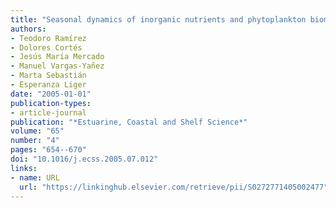 ```yaml
---
title: "Seasonal dynamics of inorganic nutrients and phytoplankton biomass in the NW Alboran Sea"
authors:
- Teodoro Ramírez
- Dolores Cortés
- Jesús María Mercado
- Manuel Vargas-Yañez
- Marta Sebastián
- Esperanza Liger
date: "2005-01-01"
publication-types:
- article-journal
publication: "*Estuarine, Coastal and Shelf Science*"
volume: "65"
number: "4"
pages: "654--670"
doi: "10.1016/j.ecss.2005.07.012"
links:
- name: URL
  url: "https://linkinghub.elsevier.com/retrieve/pii/S0272771405002477"
---
```

